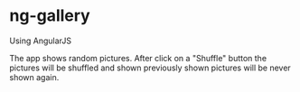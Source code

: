 # ng-gallery
<p>Using AngularJS</p>
<p>The app shows random pictures. After click on a "Shuffle" button the pictures will be shuffled and shown previously shown pictures will be never shown again.</p>

